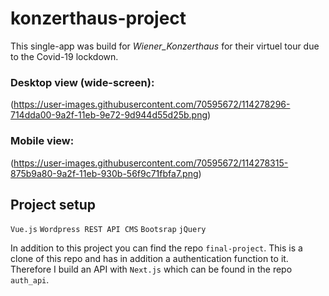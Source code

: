 # konzerthaus-project

This single-app was build for _Wiener_Konzerthaus_ for their virtuel tour due to the Covid-19 lockdown.

### Desktop view (wide-screen):
(https://user-images.githubusercontent.com/70595672/114278296-714dda00-9a2f-11eb-9e72-9d944d55d25b.png)

### Mobile view:
(https://user-images.githubusercontent.com/70595672/114278315-875b9a80-9a2f-11eb-930b-56f9c71fbfa7.png)

## Project setup
`Vue.js`
`Wordpress REST API CMS`
`Bootsrap`
`jQuery`

In addition to this project you can find the repo `final-project`. This is a clone of this repo and has in addition a authentication function to it. 
Therefore I build an API with `Next.js` which can be found in the repo `auth_api`.

